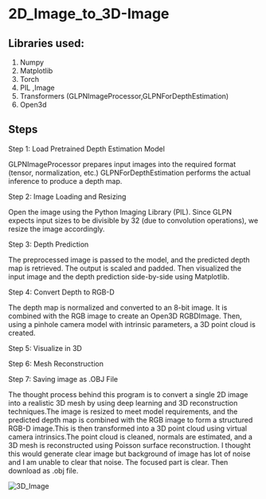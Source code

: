 # 2D_Image_to_3D-Image

## Libraries used:

1. Numpy
2. Matplotlib
3. Torch
4. PIL ,Image
5. Transformers (GLPNImageProcessor,GLPNForDepthEstimation)
6. Open3d

## Steps

Step 1: Load Pretrained Depth Estimation Model

GLPNImageProcessor prepares input images into the required format (tensor, normalization, etc.)
GLPNForDepthEstimation performs the actual inference to produce a depth map.

Step 2: Image Loading and Resizing

Open the image using the Python Imaging Library (PIL). Since GLPN expects input sizes to be divisible by 32 (due to convolution operations), we resize the image accordingly.

Step 3: Depth Prediction

The preprocessed image is passed to the model, and the predicted depth map is retrieved. The output is scaled and padded.
Then visualized the input image and the depth prediction side-by-side using Matplotlib.

Step 4: Convert Depth to RGB-D

The depth map is normalized and converted to an 8-bit image. It is combined with the RGB image to create an Open3D RGBDImage. Then, using a pinhole camera model with intrinsic parameters, a 3D point cloud is created.

Step 5: Visualize in 3D

Step 6: Mesh Reconstruction

Step 7: Saving image as .OBJ File

The thought process behind this program is to convert a single 2D image into a realistic 3D mesh by using deep learning and 3D reconstruction techniques.The image is resized to meet model requirements, and the predicted depth map is combined with the RGB image to form a structured RGB-D image.This is then transformed into a 3D point cloud using virtual camera intrinsics.The point cloud is cleaned, normals are estimated, and a 3D mesh is reconstructed using Poisson surface reconstruction.
I thought this would generate clear image but background of image has lot of noise and I am unable to clear that noise. The focused part is clear. Then download as .obj file.


![3D_Image](https://github.com/user-attachments/assets/6f32d436-e8e6-48f8-840c-8aa8444f3a3c)


